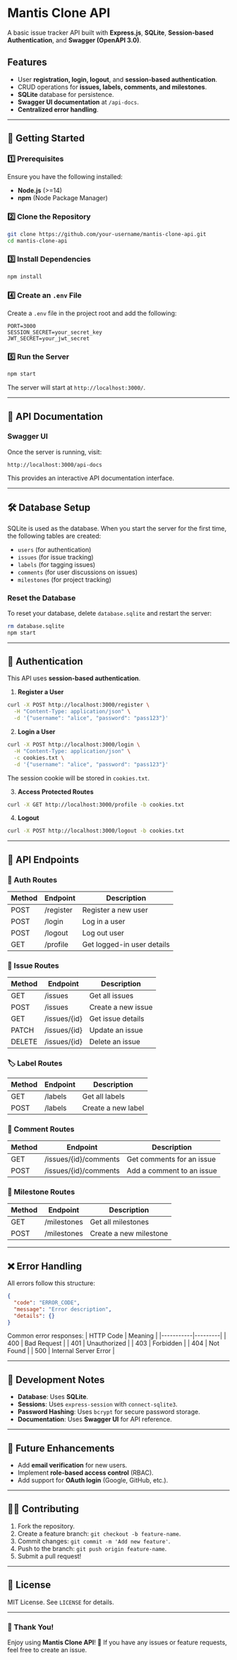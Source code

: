 # Mantis Clone API

A basic issue tracker API built with **Express.js**, **SQLite**, **Session-based Authentication**, and **Swagger (OpenAPI 3.0)**.

## Features
- User **registration, login, logout**, and **session-based authentication**.
- CRUD operations for **issues, labels, comments, and milestones**.
- **SQLite** database for persistence.
- **Swagger UI documentation** at `/api-docs`.
- **Centralized error handling**.

---

## 🚀 Getting Started

### 1️⃣ Prerequisites
Ensure you have the following installed:
- **Node.js** (>=14)
- **npm** (Node Package Manager)

### 2️⃣ Clone the Repository
```bash
git clone https://github.com/your-username/mantis-clone-api.git
cd mantis-clone-api
```

### 3️⃣ Install Dependencies
```bash
npm install
```

### 4️⃣ Create an `.env` File
Create a `.env` file in the project root and add the following:
```env
PORT=3000
SESSION_SECRET=your_secret_key
JWT_SECRET=your_jwt_secret
```

### 5️⃣ Run the Server
```bash
npm start
```
The server will start at `http://localhost:3000/`.

---

## 📖 API Documentation

### Swagger UI
Once the server is running, visit:
```
http://localhost:3000/api-docs
```
This provides an interactive API documentation interface.

---

## 🛠 Database Setup
SQLite is used as the database.
When you start the server for the first time, the following tables are created:
- `users` (for authentication)
- `issues` (for issue tracking)
- `labels` (for tagging issues)
- `comments` (for user discussions on issues)
- `milestones` (for project tracking)

### Reset the Database
To reset your database, delete `database.sqlite` and restart the server:
```bash
rm database.sqlite
npm start
```

---

## 🔑 Authentication
This API uses **session-based authentication**.
1. **Register a User**
```bash
curl -X POST http://localhost:3000/register \
  -H "Content-Type: application/json" \
  -d '{"username": "alice", "password": "pass123"}'
```

2. **Login a User**
```bash
curl -X POST http://localhost:3000/login \
  -H "Content-Type: application/json" \
  -c cookies.txt \
  -d '{"username": "alice", "password": "pass123"}'
```
The session cookie will be stored in `cookies.txt`.

3. **Access Protected Routes**
```bash
curl -X GET http://localhost:3000/profile -b cookies.txt
```

4. **Logout**
```bash
curl -X POST http://localhost:3000/logout -b cookies.txt
```

---

## 📝 API Endpoints

### 🔐 Auth Routes
| Method | Endpoint     | Description |
|--------|-------------|-------------|
| POST   | /register   | Register a new user |
| POST   | /login      | Log in a user |
| POST   | /logout     | Log out user |
| GET    | /profile    | Get logged-in user details |

### 📌 Issue Routes
| Method | Endpoint     | Description |
|--------|-------------|-------------|
| GET    | /issues     | Get all issues |
| POST   | /issues     | Create a new issue |
| GET    | /issues/{id} | Get issue details |
| PATCH  | /issues/{id} | Update an issue |
| DELETE | /issues/{id} | Delete an issue |

### 🏷 Label Routes
| Method | Endpoint    | Description |
|--------|------------|-------------|
| GET    | /labels    | Get all labels |
| POST   | /labels    | Create a new label |

### 💬 Comment Routes
| Method | Endpoint             | Description |
|--------|----------------------|-------------|
| GET    | /issues/{id}/comments | Get comments for an issue |
| POST   | /issues/{id}/comments | Add a comment to an issue |

### 🎯 Milestone Routes
| Method | Endpoint     | Description |
|--------|-------------|-------------|
| GET    | /milestones | Get all milestones |
| POST   | /milestones | Create a new milestone |

---

## ❌ Error Handling
All errors follow this structure:
```json
{
  "code": "ERROR_CODE",
  "message": "Error description",
  "details": {}
}
```

Common error responses:
| HTTP Code | Meaning |
|-----------|---------|
| 400 | Bad Request |
| 401 | Unauthorized |
| 403 | Forbidden |
| 404 | Not Found |
| 500 | Internal Server Error |

---

## 📌 Development Notes
- **Database**: Uses **SQLite**.
- **Sessions**: Uses `express-session` with `connect-sqlite3`.
- **Password Hashing**: Uses `bcrypt` for secure password storage.
- **Documentation**: Uses **Swagger UI** for API reference.

---

## 🎯 Future Enhancements
- Add **email verification** for new users.
- Implement **role-based access control** (RBAC).
- Add support for **OAuth login** (Google, GitHub, etc.).

---

## 👨‍💻 Contributing
1. Fork the repository.
2. Create a feature branch: `git checkout -b feature-name`.
3. Commit changes: `git commit -m 'Add new feature'`.
4. Push to the branch: `git push origin feature-name`.
5. Submit a pull request!

---

## 📄 License
MIT License. See `LICENSE` for details.

---

### 🎉 Thank You!
Enjoy using **Mantis Clone API**! 🚀 If you have any issues or feature requests, feel free to create an issue.

